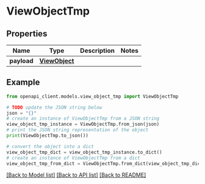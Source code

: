 # ViewObjectTmp


## Properties

Name | Type | Description | Notes
------------ | ------------- | ------------- | -------------
**payload** | [**ViewObject**](ViewObject.md) |  | 

## Example

```python
from openapi_client.models.view_object_tmp import ViewObjectTmp

# TODO update the JSON string below
json = "{}"
# create an instance of ViewObjectTmp from a JSON string
view_object_tmp_instance = ViewObjectTmp.from_json(json)
# print the JSON string representation of the object
print(ViewObjectTmp.to_json())

# convert the object into a dict
view_object_tmp_dict = view_object_tmp_instance.to_dict()
# create an instance of ViewObjectTmp from a dict
view_object_tmp_from_dict = ViewObjectTmp.from_dict(view_object_tmp_dict)
```
[[Back to Model list]](../README.md#documentation-for-models) [[Back to API list]](../README.md#documentation-for-api-endpoints) [[Back to README]](../README.md)


